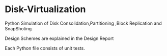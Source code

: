 # Disk-Virtualization
Python Simulation of Disk Consolidation,Partitioning ,Block Replication and SnapShoting

Design Schemes are explained in the Design Report

Each Python file consists of unit tests.

